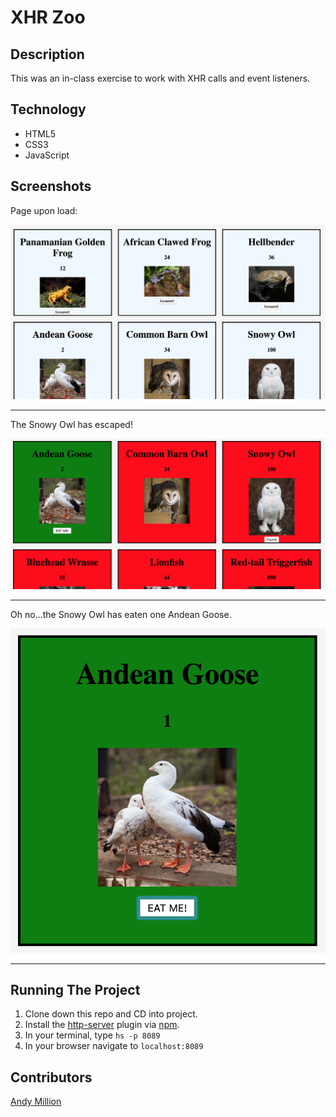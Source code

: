 # XHR Zoo

## Description
This was an in-class exercise to work with XHR calls and event listeners.

## Technology
- HTML5
- CSS3
- JavaScript

## Screenshots
Page upon load:

![Page upon load](https://raw.githubusercontent.com/amillion3/xhr-zoo/master/screenshots/on-load.png)
___

The Snowy Owl has escaped!

![An animal has escaped!](https://raw.githubusercontent.com/amillion3/xhr-zoo/master/screenshots/animal-escaped.png)
___

Oh no...the Snowy Owl has eaten one Andean Goose.

![Oh no...the Snowy Owl has eaten one Andean Goose.](https://raw.githubusercontent.com/amillion3/xhr-zoo/master/screenshots/one-eaten.png)
___
## Running The Project
1. Clone down this repo and CD into project.
2. Install the [http-server](https://www.npmjs.com/package/http-server) plugin via [npm](https://www.npmjs.com/).
3. In your terminal, type `hs -p 8089`
4. In your browser navigate to `localhost:8089`

## Contributors
[Andy Million](https://github.com/amillion3)